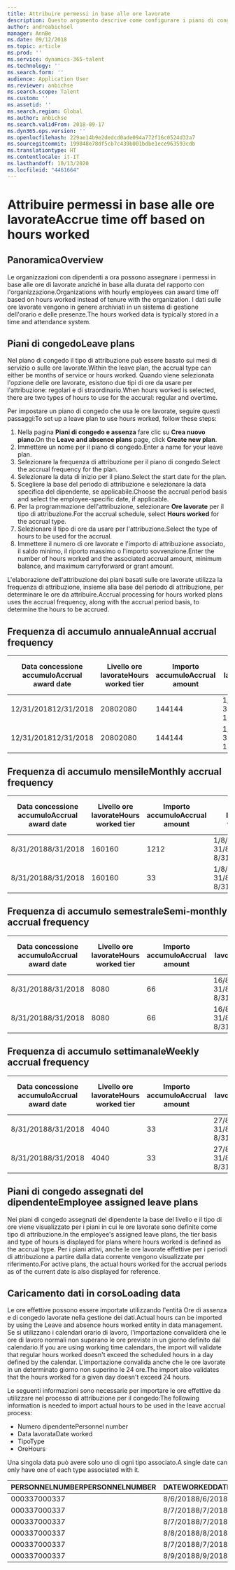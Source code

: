 ```yaml
---
title: Attribuire permessi in base alle ore lavorate
description: Questo argomento descrive come configurare i piani di congedo per attribuire permessi in base alle ore lavorate.
author: andreabichsel
manager: AnnBe
ms.date: 09/12/2018
ms.topic: article
ms.prod: ''
ms.service: dynamics-365-talent
ms.technology: ''
ms.search.form: ''
audience: Application User
ms.reviewer: anbichse
ms.search.scope: Talent
ms.custom: ''
ms.assetid: ''
ms.search.region: Global
ms.author: anbichse
ms.search.validFrom: 2018-09-17
ms.dyn365.ops.version: ''
ms.openlocfilehash: 229ae14b9e2dedcd0ade094a772f16c0524d32a7
ms.sourcegitcommit: 199848e78df5cb7c439b001bdbe1ece963593cdb
ms.translationtype: HT
ms.contentlocale: it-IT
ms.lasthandoff: 10/13/2020
ms.locfileid: "4461664"
---
```

# <a name="accrue-time-off-based-on-hours-worked"></a><span data-ttu-id="d99d2-103">Attribuire permessi in base alle ore lavorate</span><span class="sxs-lookup"><span data-stu-id="d99d2-103">Accrue time off based on hours worked</span></span>

## <a name="overview"></a><span data-ttu-id="d99d2-104">Panoramica</span><span class="sxs-lookup"><span data-stu-id="d99d2-104">Overview</span></span>

<span data-ttu-id="d99d2-105">Le organizzazioni con dipendenti a ora possono assegnare i permessi in base alle ore di lavorate anziché in base alla durata del rapporto con l'organizzazione.</span><span class="sxs-lookup"><span data-stu-id="d99d2-105">Organizations with hourly employees can award time off based on hours worked instead of tenure with the organization.</span></span> <span data-ttu-id="d99d2-106">I dati sulle ore lavorate vengono in genere archiviati in un sistema di gestione dell'orario e delle presenze.</span><span class="sxs-lookup"><span data-stu-id="d99d2-106">The hours worked data is typically stored in a time and attendance system.</span></span> 

## <a name="leave-plans"></a><span data-ttu-id="d99d2-107">Piani di congedo</span><span class="sxs-lookup"><span data-stu-id="d99d2-107">Leave plans</span></span>

<span data-ttu-id="d99d2-108">Nel piano di congedo il tipo di attribuzione può essere basato sui mesi di servizio o sulle ore lavorate.</span><span class="sxs-lookup"><span data-stu-id="d99d2-108">Within the leave plan, the accrual type can either be months of service or hours worked.</span></span> <span data-ttu-id="d99d2-109">Quando viene selezionata l'opzione delle ore lavorate, esistono due tipi di ore da usare per l'attribuzione: regolari e di straordinario.</span><span class="sxs-lookup"><span data-stu-id="d99d2-109">When hours worked is selected, there are two types of hours to use for the accural: regular and overtime.</span></span>

<span data-ttu-id="d99d2-110">Per impostare un piano di congedo che usa le ore lavorate, seguire questi passaggi:</span><span class="sxs-lookup"><span data-stu-id="d99d2-110">To set up a leave plan to use hours worked, follow these steps:</span></span>

1. <span data-ttu-id="d99d2-111">Nella pagina **Piani di congedo e assenza** fare clic su **Crea nuovo piano**.</span><span class="sxs-lookup"><span data-stu-id="d99d2-111">On the **Leave and absence plans** page, click **Create new plan**.</span></span>
2. <span data-ttu-id="d99d2-112">Immettere un nome per il piano di congedo.</span><span class="sxs-lookup"><span data-stu-id="d99d2-112">Enter a name for your leave plan.</span></span>
3. <span data-ttu-id="d99d2-113">Selezionare la frequenza di attribuzione per il piano di congedo.</span><span class="sxs-lookup"><span data-stu-id="d99d2-113">Select the accrual frequency for the plan.</span></span>
5. <span data-ttu-id="d99d2-114">Selezionare la data di inizio per il piano.</span><span class="sxs-lookup"><span data-stu-id="d99d2-114">Select the start date for the plan.</span></span>
6. <span data-ttu-id="d99d2-115">Scegliere la base del periodo di attribuzione e selezionare la data specifica del dipendente, se applicabile.</span><span class="sxs-lookup"><span data-stu-id="d99d2-115">Choose the accrual period basis and select the employee-specific date, if applicable.</span></span>
7. <span data-ttu-id="d99d2-116">Per la programmazione dell'attribuzione, selezionare **Ore lavorate** per il tipo di attribuzione.</span><span class="sxs-lookup"><span data-stu-id="d99d2-116">For the accrual schedule, select **Hours worked** for the accrual type.</span></span>
8. <span data-ttu-id="d99d2-117">Selezionare il tipo di ore da usare per l'attribuzione.</span><span class="sxs-lookup"><span data-stu-id="d99d2-117">Select the type of hours to be used for the accrual.</span></span>
9. <span data-ttu-id="d99d2-118">Immettere il numero di ore lavorate e l'importo di attribuzione associato, il saldo minimo, il riporto massimo o l'importo sovvenzione.</span><span class="sxs-lookup"><span data-stu-id="d99d2-118">Enter the number of hours worked and the associated accrual amount, minimum balance, and maximum carryforward or grant amount.</span></span>

<span data-ttu-id="d99d2-119">L'elaborazione dell'attribuzione dei piani basati sulle ore lavorate utilizza la frequenza di attribuzione, insieme alla base del periodo di attribuzione, per determinare le ore da attribuire.</span><span class="sxs-lookup"><span data-stu-id="d99d2-119">Accrual processing for hours worked plans uses the accrual frequency, along with the accrual period basis, to determine the hours to be accrued.</span></span>

## <a name="annual-accrual-frequency"></a><span data-ttu-id="d99d2-120">Frequenza di accumulo annuale</span><span class="sxs-lookup"><span data-stu-id="d99d2-120">Annual accrual frequency</span></span>

| <span data-ttu-id="d99d2-121">Data concessione accumulo</span><span class="sxs-lookup"><span data-stu-id="d99d2-121">Accrual award date</span></span>    | <span data-ttu-id="d99d2-122">Livello ore lavorate</span><span class="sxs-lookup"><span data-stu-id="d99d2-122">Hours worked tier</span></span>    | <span data-ttu-id="d99d2-123">Importo accumulo</span><span class="sxs-lookup"><span data-stu-id="d99d2-123">Accrual amount</span></span>        | <span data-ttu-id="d99d2-124">Date ore lavorate</span><span class="sxs-lookup"><span data-stu-id="d99d2-124">Hours worked dates</span></span>   | <span data-ttu-id="d99d2-125">Ore lavorate effettive</span><span class="sxs-lookup"><span data-stu-id="d99d2-125">Hours worked actuals</span></span>| <span data-ttu-id="d99d2-126">Premio</span><span class="sxs-lookup"><span data-stu-id="d99d2-126">Award</span></span>               |
| --------------------- | -------------------- | --------------------- | -------------------- |-------------------- |-------------------- |
| <span data-ttu-id="d99d2-127">12/31/2018</span><span class="sxs-lookup"><span data-stu-id="d99d2-127">12/31/2018</span></span>            | <span data-ttu-id="d99d2-128">2080</span><span class="sxs-lookup"><span data-stu-id="d99d2-128">2080</span></span>                 | <span data-ttu-id="d99d2-129">144</span><span class="sxs-lookup"><span data-stu-id="d99d2-129">144</span></span>                   | <span data-ttu-id="d99d2-130">1/1/2018-31/12/2018</span><span class="sxs-lookup"><span data-stu-id="d99d2-130">1/1/2018-12/31/2018</span></span>  | <span data-ttu-id="d99d2-131">2085</span><span class="sxs-lookup"><span data-stu-id="d99d2-131">2085</span></span>                | <span data-ttu-id="d99d2-132">144</span><span class="sxs-lookup"><span data-stu-id="d99d2-132">144</span></span>                 |        
| <span data-ttu-id="d99d2-133">12/31/2018</span><span class="sxs-lookup"><span data-stu-id="d99d2-133">12/31/2018</span></span>            | <span data-ttu-id="d99d2-134">2080</span><span class="sxs-lookup"><span data-stu-id="d99d2-134">2080</span></span>                 | <span data-ttu-id="d99d2-135">144</span><span class="sxs-lookup"><span data-stu-id="d99d2-135">144</span></span>                   | <span data-ttu-id="d99d2-136">1/1/2018-31/12/2018</span><span class="sxs-lookup"><span data-stu-id="d99d2-136">1/1/2018-12/31/2018</span></span>  | <span data-ttu-id="d99d2-137">2000</span><span class="sxs-lookup"><span data-stu-id="d99d2-137">2000</span></span>                | <span data-ttu-id="d99d2-138">0</span><span class="sxs-lookup"><span data-stu-id="d99d2-138">0</span></span>                 |


## <a name="monthly-accrual-frequency"></a><span data-ttu-id="d99d2-139">Frequenza di accumulo mensile</span><span class="sxs-lookup"><span data-stu-id="d99d2-139">Monthly accrual frequency</span></span>

| <span data-ttu-id="d99d2-140">Data concessione accumulo</span><span class="sxs-lookup"><span data-stu-id="d99d2-140">Accrual award date</span></span>    | <span data-ttu-id="d99d2-141">Livello ore lavorate</span><span class="sxs-lookup"><span data-stu-id="d99d2-141">Hours worked tier</span></span>    | <span data-ttu-id="d99d2-142">Importo accumulo</span><span class="sxs-lookup"><span data-stu-id="d99d2-142">Accrual amount</span></span>        | <span data-ttu-id="d99d2-143">Date ore lavorate</span><span class="sxs-lookup"><span data-stu-id="d99d2-143">Hours worked dates</span></span>   | <span data-ttu-id="d99d2-144">Ore lavorate effettive</span><span class="sxs-lookup"><span data-stu-id="d99d2-144">Hours worked actuals</span></span>| <span data-ttu-id="d99d2-145">Premio</span><span class="sxs-lookup"><span data-stu-id="d99d2-145">Award</span></span>               |
| --------------------- | -------------------- | --------------------- | -------------------- |-------------------- |-------------------- |
| <span data-ttu-id="d99d2-146">8/31/2018</span><span class="sxs-lookup"><span data-stu-id="d99d2-146">8/31/2018</span></span>             | <span data-ttu-id="d99d2-147">160</span><span class="sxs-lookup"><span data-stu-id="d99d2-147">160</span></span>                  | <span data-ttu-id="d99d2-148">12</span><span class="sxs-lookup"><span data-stu-id="d99d2-148">12</span></span>                    | <span data-ttu-id="d99d2-149">1/8/2018-31/8/2018</span><span class="sxs-lookup"><span data-stu-id="d99d2-149">8/1/2018-8/31/2018</span></span>   | <span data-ttu-id="d99d2-150">184</span><span class="sxs-lookup"><span data-stu-id="d99d2-150">184</span></span>                 | <span data-ttu-id="d99d2-151">12</span><span class="sxs-lookup"><span data-stu-id="d99d2-151">12</span></span>                  |        
| <span data-ttu-id="d99d2-152">8/31/2018</span><span class="sxs-lookup"><span data-stu-id="d99d2-152">8/31/2018</span></span>             | <span data-ttu-id="d99d2-153">160</span><span class="sxs-lookup"><span data-stu-id="d99d2-153">160</span></span>                  | <span data-ttu-id="d99d2-154">3</span><span class="sxs-lookup"><span data-stu-id="d99d2-154">3</span></span>                     | <span data-ttu-id="d99d2-155">1/8/2018-31/8/2018</span><span class="sxs-lookup"><span data-stu-id="d99d2-155">8/1/2018-8/31/2018</span></span>   | <span data-ttu-id="d99d2-156">184</span><span class="sxs-lookup"><span data-stu-id="d99d2-156">184</span></span>                 | <span data-ttu-id="d99d2-157">3</span><span class="sxs-lookup"><span data-stu-id="d99d2-157">3</span></span>                   |

## <a name="semi-monthly-accrual-frequency"></a><span data-ttu-id="d99d2-158">Frequenza di accumulo semestrale</span><span class="sxs-lookup"><span data-stu-id="d99d2-158">Semi-monthly accrual frequency</span></span>

| <span data-ttu-id="d99d2-159">Data concessione accumulo</span><span class="sxs-lookup"><span data-stu-id="d99d2-159">Accrual award date</span></span>    | <span data-ttu-id="d99d2-160">Livello ore lavorate</span><span class="sxs-lookup"><span data-stu-id="d99d2-160">Hours worked tier</span></span>    | <span data-ttu-id="d99d2-161">Importo accumulo</span><span class="sxs-lookup"><span data-stu-id="d99d2-161">Accrual amount</span></span>        | <span data-ttu-id="d99d2-162">Date ore lavorate</span><span class="sxs-lookup"><span data-stu-id="d99d2-162">Hours worked dates</span></span>   | <span data-ttu-id="d99d2-163">Ore lavorate effettive</span><span class="sxs-lookup"><span data-stu-id="d99d2-163">Hours worked actuals</span></span>| <span data-ttu-id="d99d2-164">Premio</span><span class="sxs-lookup"><span data-stu-id="d99d2-164">Award</span></span>               |
| --------------------- | -------------------- | --------------------- | -------------------- |-------------------- |-------------------- |
| <span data-ttu-id="d99d2-165">8/31/2018</span><span class="sxs-lookup"><span data-stu-id="d99d2-165">8/31/2018</span></span>             | <span data-ttu-id="d99d2-166">80</span><span class="sxs-lookup"><span data-stu-id="d99d2-166">80</span></span>                   | <span data-ttu-id="d99d2-167">6</span><span class="sxs-lookup"><span data-stu-id="d99d2-167">6</span></span>                     | <span data-ttu-id="d99d2-168">16/8/2018-31/8/2018</span><span class="sxs-lookup"><span data-stu-id="d99d2-168">8/16/2018-8/31/2018</span></span>  | <span data-ttu-id="d99d2-169">81</span><span class="sxs-lookup"><span data-stu-id="d99d2-169">81</span></span>                  | <span data-ttu-id="d99d2-170">6</span><span class="sxs-lookup"><span data-stu-id="d99d2-170">6</span></span>                  |        
| <span data-ttu-id="d99d2-171">8/31/2018</span><span class="sxs-lookup"><span data-stu-id="d99d2-171">8/31/2018</span></span>             | <span data-ttu-id="d99d2-172">80</span><span class="sxs-lookup"><span data-stu-id="d99d2-172">80</span></span>                   | <span data-ttu-id="d99d2-173">6</span><span class="sxs-lookup"><span data-stu-id="d99d2-173">6</span></span>                     | <span data-ttu-id="d99d2-174">16/8/2018-31/8/2018</span><span class="sxs-lookup"><span data-stu-id="d99d2-174">8/16/2018-8/31/2018</span></span>  | <span data-ttu-id="d99d2-175">75</span><span class="sxs-lookup"><span data-stu-id="d99d2-175">75</span></span>                  | <span data-ttu-id="d99d2-176">0</span><span class="sxs-lookup"><span data-stu-id="d99d2-176">0</span></span>                   |

## <a name="weekly-accrual-frequency"></a><span data-ttu-id="d99d2-177">Frequenza di accumulo settimanale</span><span class="sxs-lookup"><span data-stu-id="d99d2-177">Weekly accrual frequency</span></span>

| <span data-ttu-id="d99d2-178">Data concessione accumulo</span><span class="sxs-lookup"><span data-stu-id="d99d2-178">Accrual award date</span></span>    | <span data-ttu-id="d99d2-179">Livello ore lavorate</span><span class="sxs-lookup"><span data-stu-id="d99d2-179">Hours worked tier</span></span>    | <span data-ttu-id="d99d2-180">Importo accumulo</span><span class="sxs-lookup"><span data-stu-id="d99d2-180">Accrual amount</span></span>        | <span data-ttu-id="d99d2-181">Date ore lavorate</span><span class="sxs-lookup"><span data-stu-id="d99d2-181">Hours worked dates</span></span>   | <span data-ttu-id="d99d2-182">Ore lavorate effettive</span><span class="sxs-lookup"><span data-stu-id="d99d2-182">Hours worked actuals</span></span>| <span data-ttu-id="d99d2-183">Premio</span><span class="sxs-lookup"><span data-stu-id="d99d2-183">Award</span></span>               |
| --------------------- | -------------------- | --------------------- | -------------------- |-------------------- |-------------------- |
| <span data-ttu-id="d99d2-184">8/31/2018</span><span class="sxs-lookup"><span data-stu-id="d99d2-184">8/31/2018</span></span>             | <span data-ttu-id="d99d2-185">40</span><span class="sxs-lookup"><span data-stu-id="d99d2-185">40</span></span>                   | <span data-ttu-id="d99d2-186">3</span><span class="sxs-lookup"><span data-stu-id="d99d2-186">3</span></span>                     | <span data-ttu-id="d99d2-187">27/8/2018-31/8/2018</span><span class="sxs-lookup"><span data-stu-id="d99d2-187">8/27/2018-8/31/2018</span></span>  | <span data-ttu-id="d99d2-188">42</span><span class="sxs-lookup"><span data-stu-id="d99d2-188">42</span></span>                  | <span data-ttu-id="d99d2-189">3</span><span class="sxs-lookup"><span data-stu-id="d99d2-189">3</span></span>                  |        
| <span data-ttu-id="d99d2-190">8/31/2018</span><span class="sxs-lookup"><span data-stu-id="d99d2-190">8/31/2018</span></span>             | <span data-ttu-id="d99d2-191">40</span><span class="sxs-lookup"><span data-stu-id="d99d2-191">40</span></span>                   | <span data-ttu-id="d99d2-192">3</span><span class="sxs-lookup"><span data-stu-id="d99d2-192">3</span></span>                     | <span data-ttu-id="d99d2-193">27/8/2018-31/8/2018</span><span class="sxs-lookup"><span data-stu-id="d99d2-193">8/27/2018-8/31/2018</span></span>  | <span data-ttu-id="d99d2-194">35</span><span class="sxs-lookup"><span data-stu-id="d99d2-194">35</span></span>                  | <span data-ttu-id="d99d2-195">0</span><span class="sxs-lookup"><span data-stu-id="d99d2-195">0</span></span>                   |

## <a name="employee-assigned-leave-plans"></a><span data-ttu-id="d99d2-196">Piani di congedo assegnati del dipendente</span><span class="sxs-lookup"><span data-stu-id="d99d2-196">Employee assigned leave plans</span></span>

<span data-ttu-id="d99d2-197">Nei piani di congedo assegnati del dipendente la base del livello e il tipo di ore viene visualizzato per i piani in cui le ore lavorate sono definite come tipo di attribuzione.</span><span class="sxs-lookup"><span data-stu-id="d99d2-197">In the employee's assigned leave plans, the tier basis and type of hours is displayed for plans where hours worked is defined as the accrual type.</span></span> <span data-ttu-id="d99d2-198">Per i piani attivi, anche le ore lavorate effettive per i periodi di attribuzione a partire dalla data corrente vengono visualizzate per riferimento.</span><span class="sxs-lookup"><span data-stu-id="d99d2-198">For active plans, the actual hours worked for the accrual periods as of the current date is also displayed for reference.</span></span> 

## <a name="loading-data"></a><span data-ttu-id="d99d2-199">Caricamento dati in corso</span><span class="sxs-lookup"><span data-stu-id="d99d2-199">Loading data</span></span>

<span data-ttu-id="d99d2-200">Le ore effettive possono essere importate utilizzando l'entità Ore di assenza e di congedo lavorate nella gestione dei dati.</span><span class="sxs-lookup"><span data-stu-id="d99d2-200">Actual hours can be imported by using the Leave and absence hours worked entity in data management.</span></span> <span data-ttu-id="d99d2-201">Se si utilizzano i calendari orario di lavoro, l'importazione convaliderà che le ore di lavoro normali non superano le ore previste in un giorno definito dal calendario.</span><span class="sxs-lookup"><span data-stu-id="d99d2-201">If you are using working time calendars, the import will validate that regular hours worked doesn't exceed the scheduled hours in a day defined by the calendar.</span></span> <span data-ttu-id="d99d2-202">L'importazione convalida anche che le ore lavorate in un determinato giorno non superino le 24 ore.</span><span class="sxs-lookup"><span data-stu-id="d99d2-202">The import also validates that the hours worked for a given day doesn't exceed 24 hours.</span></span> 

<span data-ttu-id="d99d2-203">Le seguenti informazioni sono necessarie per importare le ore effettive da utilizzare nel processo di attribuzione per il congedo:</span><span class="sxs-lookup"><span data-stu-id="d99d2-203">The following information is needed to import actual hours to be used in the leave accrual process:</span></span>

+ <span data-ttu-id="d99d2-204">Numero dipendente</span><span class="sxs-lookup"><span data-stu-id="d99d2-204">Personnel number</span></span> 
+ <span data-ttu-id="d99d2-205">Data lavorata</span><span class="sxs-lookup"><span data-stu-id="d99d2-205">Date worked</span></span>
+ <span data-ttu-id="d99d2-206">Tipo</span><span class="sxs-lookup"><span data-stu-id="d99d2-206">Type</span></span>
+ <span data-ttu-id="d99d2-207">Ore</span><span class="sxs-lookup"><span data-stu-id="d99d2-207">Hours</span></span>

<span data-ttu-id="d99d2-208">Una singola data può avere solo uno di ogni tipo associato.</span><span class="sxs-lookup"><span data-stu-id="d99d2-208">A single date can only have one of each type associated with it.</span></span>

| <span data-ttu-id="d99d2-209">PERSONNELNUMBER</span><span class="sxs-lookup"><span data-stu-id="d99d2-209">PERSONNELNUMBER</span></span>       | <span data-ttu-id="d99d2-210">DATEWORKED</span><span class="sxs-lookup"><span data-stu-id="d99d2-210">DATEWORKED</span></span>           | <span data-ttu-id="d99d2-211">TIPO</span><span class="sxs-lookup"><span data-stu-id="d99d2-211">TYPE</span></span>                  | <span data-ttu-id="d99d2-212">HOURS</span><span class="sxs-lookup"><span data-stu-id="d99d2-212">HOURS</span></span>                |
| --------------------- | -------------------- | --------------------- | -------------------- |
| <span data-ttu-id="d99d2-213">000337</span><span class="sxs-lookup"><span data-stu-id="d99d2-213">000337</span></span>                | <span data-ttu-id="d99d2-214">8/6/2018</span><span class="sxs-lookup"><span data-stu-id="d99d2-214">8/6/2018</span></span>             | <span data-ttu-id="d99d2-215">Regolare</span><span class="sxs-lookup"><span data-stu-id="d99d2-215">Regular</span></span>               | <span data-ttu-id="d99d2-216">8</span><span class="sxs-lookup"><span data-stu-id="d99d2-216">8</span></span>                    |       
| <span data-ttu-id="d99d2-217">000337</span><span class="sxs-lookup"><span data-stu-id="d99d2-217">000337</span></span>                | <span data-ttu-id="d99d2-218">8/7/2018</span><span class="sxs-lookup"><span data-stu-id="d99d2-218">8/7/2018</span></span>             | <span data-ttu-id="d99d2-219">Regolare</span><span class="sxs-lookup"><span data-stu-id="d99d2-219">Regular</span></span>               | <span data-ttu-id="d99d2-220">8</span><span class="sxs-lookup"><span data-stu-id="d99d2-220">8</span></span>                    |
| <span data-ttu-id="d99d2-221">000337</span><span class="sxs-lookup"><span data-stu-id="d99d2-221">000337</span></span>                | <span data-ttu-id="d99d2-222">8/7/2018</span><span class="sxs-lookup"><span data-stu-id="d99d2-222">8/7/2018</span></span>             | <span data-ttu-id="d99d2-223">Straordinario</span><span class="sxs-lookup"><span data-stu-id="d99d2-223">Overtime</span></span>              | <span data-ttu-id="d99d2-224">3</span><span class="sxs-lookup"><span data-stu-id="d99d2-224">3</span></span>                    |
| <span data-ttu-id="d99d2-225">000337</span><span class="sxs-lookup"><span data-stu-id="d99d2-225">000337</span></span>                | <span data-ttu-id="d99d2-226">8/8/2018</span><span class="sxs-lookup"><span data-stu-id="d99d2-226">8/8/2018</span></span>             | <span data-ttu-id="d99d2-227">Regolare</span><span class="sxs-lookup"><span data-stu-id="d99d2-227">Regular</span></span>               | <span data-ttu-id="d99d2-228">8</span><span class="sxs-lookup"><span data-stu-id="d99d2-228">8</span></span>                    |
| <span data-ttu-id="d99d2-229">000337</span><span class="sxs-lookup"><span data-stu-id="d99d2-229">000337</span></span>                | <span data-ttu-id="d99d2-230">8/7/2018</span><span class="sxs-lookup"><span data-stu-id="d99d2-230">8/7/2018</span></span>             | <span data-ttu-id="d99d2-231">Regolare</span><span class="sxs-lookup"><span data-stu-id="d99d2-231">Regular</span></span>               | <span data-ttu-id="d99d2-232">8</span><span class="sxs-lookup"><span data-stu-id="d99d2-232">8</span></span>                    |
| <span data-ttu-id="d99d2-233">000337</span><span class="sxs-lookup"><span data-stu-id="d99d2-233">000337</span></span>                | <span data-ttu-id="d99d2-234">8/9/2018</span><span class="sxs-lookup"><span data-stu-id="d99d2-234">8/9/2018</span></span>             | <span data-ttu-id="d99d2-235">Regolare</span><span class="sxs-lookup"><span data-stu-id="d99d2-235">Regular</span></span>               | <span data-ttu-id="d99d2-236">8</span><span class="sxs-lookup"><span data-stu-id="d99d2-236">8</span></span>                    |
